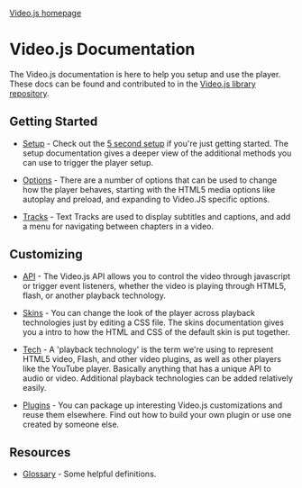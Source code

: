 [Video.js homepage](http://videojs.com)

<h1>Video.js Documentation</h1>

The Video.js documentation is here to help you setup and use the player. These docs can be found and contributed to in the [Video.js library repository](https://github.com/videojs/video.js/tree/master/docs).

## Getting Started

* [Setup](setup.md) - Check out the [5 second setup](http://videojs.com/#section5) if you're just getting started. The setup documentation gives a deeper view of the additional methods you can use to trigger the player setup.

* [Options](options.md) - There are a number of options that can be used to change how the player behaves, starting with the HTML5 media options like autoplay and preload, and expanding to Video.JS specific options.

* [Tracks](tracks.md) - Text Tracks are used to display subtitles and captions, and add a menu for navigating between chapters in a video.

## Customizing

* [API](api.md) - The Video.js API allows you to control the video through javascript or trigger event listeners, whether the video is playing through HTML5, flash, or another playback technology.

* [Skins](skins.md) - You can change the look of the player across playback technologies just by editing a CSS file. The skins documentation gives you a intro to how the HTML and CSS of the default skin is put together.

* [Tech](tech.md) - A 'playback technology' is the term we're using to represent HTML5 video, Flash, and other video plugins, as well as other players like the YouTube player. Basically anything that has a unique API to audio or video. Additional playback technologies can be added relatively easily.

* [Plugins](plugins.md) - You can package up interesting Video.js customizations and reuse them elsewhere. Find out how to build your own plugin or use one created by someone else.

## Resources

* [Glossary](glossary.md) - Some helpful definitions.
